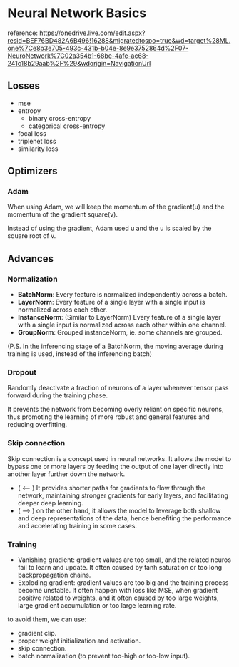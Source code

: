 # Neural Network Basics
reference: https://onedrive.live.com/edit.aspx?resid=BEF76BD482A6B496!16288&migratedtospo=true&wd=target%28ML.one%7Ce8b3e705-493c-431b-b04e-8e9e3752864d%2F07-NeuroNetwork%7C02a354b1-68be-4afe-ac68-241c18b29aab%2F%29&wdorigin=NavigationUrl


## Losses
- mse
- entropy
    - binary cross-entropy
    - categorical cross-entropy
- focal loss
- triplenet loss
- similarity loss

## Optimizers

### Adam
When using Adam, we will keep the momentum of the gradient(u) and the momentum of the gradient square(v).

Instead of using the gradient, Adam used u and the u is scaled by the square root of v.

## Advances

### Normalization
- **BatchNorm**: Every feature is normalized independently across a batch.
- **LayerNorm**: Every feature of a single layer with a single input is normalized across each other.
- **InstanceNorm**: (Similar to LayerNorm) Every feature of a single layer with a single input is normalized across each other within one channel.
- **GroupNorm**: Grouped instanceNorm, ie. some channels are grouped.

(P.S. In the inferencing stage of a BatchNorm, the moving average during training is used, instead of the inferencing batch)

### Dropout

Randomly deactivate a fraction of neurons of a layer whenever tensor pass forward during the training phase.

It prevents the network from becoming overly reliant on specific neurons, thus promoting the learning of more robust and general features and reducing overfitting.

### Skip connection
Skip connection is a concept used in neural networks. It allows the model to bypass one or more layers by feeding the output of one layer directly into another layer further down the network.
- ( <-- ) It provides shorter paths for gradients to flow through the network, maintaining stronger gradients for early layers, and facilitating deeper deep learning.
- ( --> ) on the other hand, it allows the model to leverage both shallow and deep representations of the data, hence benefiting the performance and accelerating training in some cases.

### Training
- Vanishing gradient: gradient values are too small, and the related neuros fail to learn and update. It often caused by tanh saturation or too long backpropagation chains.
- Exploding gradient: gradient values are too big and the training process become unstable. It often happen with loss like MSE, when gradient positive related to weights, and it often caused by too large weights, large gradient accumulation or too large learning rate.

to avoid them, we can use:
- gradient clip.
- proper weight initialization and activation.
- skip connection.
- batch normalization (to prevent too-high or too-low input).
